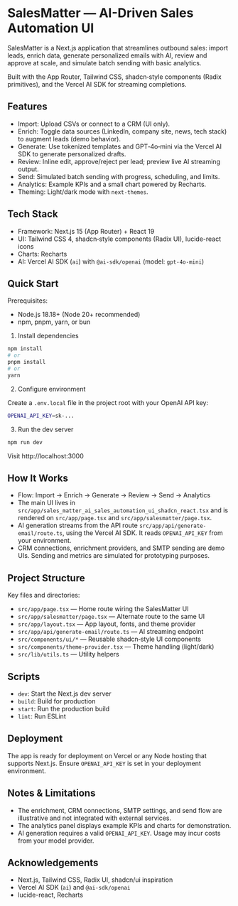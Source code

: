# SalesMatter — AI-Driven Sales Automation UI

SalesMatter is a Next.js application that streamlines outbound sales: import leads, enrich data, generate personalized emails with AI, review and approve at scale, and simulate batch sending with basic analytics.

Built with the App Router, Tailwind CSS, shadcn‑style components (Radix primitives), and the Vercel AI SDK for streaming completions.

## Features

- Import: Upload CSVs or connect to a CRM (UI only).
- Enrich: Toggle data sources (LinkedIn, company site, news, tech stack) to augment leads (demo behavior).
- Generate: Use tokenized templates and GPT‑4o‑mini via the Vercel AI SDK to generate personalized drafts.
- Review: Inline edit, approve/reject per lead; preview live AI streaming output.
- Send: Simulated batch sending with progress, scheduling, and limits.
- Analytics: Example KPIs and a small chart powered by Recharts.
- Theming: Light/dark mode with `next-themes`.

## Tech Stack

- Framework: Next.js 15 (App Router) + React 19
- UI: Tailwind CSS 4, shadcn‑style components (Radix UI), lucide-react icons
- Charts: Recharts
- AI: Vercel AI SDK (`ai`) with `@ai-sdk/openai` (model: `gpt-4o-mini`)

## Quick Start

Prerequisites:

- Node.js 18.18+ (Node 20+ recommended)
- npm, pnpm, yarn, or bun

1) Install dependencies

```bash
npm install
# or
pnpm install
# or
yarn
```

2) Configure environment

Create a `.env.local` file in the project root with your OpenAI API key:

```bash
OPENAI_API_KEY=sk-...
```

3) Run the dev server

```bash
npm run dev
```

Visit http://localhost:3000

## How It Works

- Flow: Import → Enrich → Generate → Review → Send → Analytics
- The main UI lives in `src/app/sales_matter_ai_sales_automation_ui_shadcn_react.tsx` and is rendered on `src/app/page.tsx` and `src/app/salesmatter/page.tsx`.
- AI generation streams from the API route `src/app/api/generate-email/route.ts`, using the Vercel AI SDK. It reads `OPENAI_API_KEY` from your environment.
- CRM connections, enrichment providers, and SMTP sending are demo UIs. Sending and metrics are simulated for prototyping purposes.

## Project Structure

Key files and directories:

- `src/app/page.tsx` — Home route wiring the SalesMatter UI
- `src/app/salesmatter/page.tsx` — Alternate route to the same UI
- `src/app/layout.tsx` — App layout, fonts, and theme provider
- `src/app/api/generate-email/route.ts` — AI streaming endpoint
- `src/components/ui/*` — Reusable shadcn‑style UI components
- `src/components/theme-provider.tsx` — Theme handling (light/dark)
- `src/lib/utils.ts` — Utility helpers

## Scripts

- `dev`: Start the Next.js dev server
- `build`: Build for production
- `start`: Run the production build
- `lint`: Run ESLint

## Deployment

The app is ready for deployment on Vercel or any Node hosting that supports Next.js. Ensure `OPENAI_API_KEY` is set in your deployment environment.

## Notes & Limitations

- The enrichment, CRM connections, SMTP settings, and send flow are illustrative and not integrated with external services.
- The analytics panel displays example KPIs and charts for demonstration.
- AI generation requires a valid `OPENAI_API_KEY`. Usage may incur costs from your model provider.

## Acknowledgements

- Next.js, Tailwind CSS, Radix UI, shadcn/ui inspiration
- Vercel AI SDK (`ai`) and `@ai-sdk/openai`
- lucide-react, Recharts

